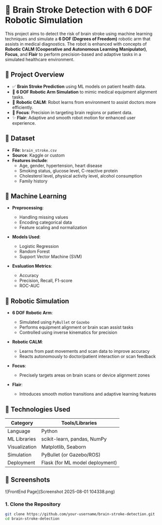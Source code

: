 # 🧠 Brain Stroke Detection with 6 DOF Robotic Simulation

This project aims to detect the risk of brain stroke using machine learning techniques and simulate a **6 DOF (Degrees of Freedom)** robotic arm that assists in medical diagnostics. The robot is enhanced with concepts of **Robotic CALM (Cooperative and Autonomous Learning Manipulator)**, **Focus**, and **Flair** to perform precision-based and adaptive tasks in a simulated healthcare environment.



## 🧪 Project Overview

- ✅ **Brain Stroke Prediction** using ML models on patient health data.
- 🤖 **6 DOF Robotic Arm Simulation** to mimic medical equipment alignment tasks.
- 🧠 **Robotic CALM**: Robot learns from environment to assist doctors more efficiently.
- 🎯 **Focus**: Precision in targeting brain regions or patient data.
- ✨ **Flair**: Adaptive and smooth robot motion for enhanced user experience.



## 🧬 Dataset

- **File**: `brain_stroke.csv`
- **Source**: Kaggle or custom
- **Features include**:
  - Age, gender, hypertension, heart disease
  - Smoking status, glucose level, C-reactive protein
  - Cholesterol level, physical activity level, alcohol consumption
  - Family history



## 🧠 Machine Learning

- **Preprocessing**:
  - Handling missing values
  - Encoding categorical data
  - Feature scaling and normalization

- **Models Used**:
  - Logistic Regression
  - Random Forest
  - Support Vector Machine (SVM)
  
- **Evaluation Metrics**:
  - Accuracy
  - Precision, Recall, F1-score
  - ROC-AUC



## 🤖 Robotic Simulation

- **6 DOF Robotic Arm**:
  - Simulated using `PyBullet` or `Gazebo`
  - Performs equipment alignment or brain scan assist tasks
  - Controlled using inverse kinematics for precision

- **Robotic CALM**:
  - Learns from past movements and scan data to improve accuracy
  - Reacts autonomously to doctor/patient interaction or scan feedback

- **Focus**:
  - Precisely targets areas on brain scans or device alignment zones

- **Flair**:
  - Introduces smooth motion transitions and adaptive learning features



## 🔧 Technologies Used

| Category         | Tools/Libraries                 |
|------------------|----------------------------------|
| Language         | Python                          |
| ML Libraries     | scikit-learn, pandas, NumPy      |
| Visualization    | Matplotlib, Seaborn              |
| Simulation       | PyBullet (or Gazebo/ROS)         |
| Deployment       | Flask (for ML model deployment)  |



## 🚀 Screenshots
![FrontEnd Page](Screenshot 2025-08-01 104338.png)



### 1. Clone the Repository
```bash
git clone https://github.com/your-username/brain-stroke-detection.git
cd brain-stroke-detection
